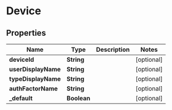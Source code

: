

# Device


## Properties

| Name | Type | Description | Notes |
|------------ | ------------- | ------------- | -------------|
|**deviceId** | **String** |  |  [optional] |
|**userDisplayName** | **String** |  |  [optional] |
|**typeDisplayName** | **String** |  |  [optional] |
|**authFactorName** | **String** |  |  [optional] |
|**_default** | **Boolean** |  |  [optional] |



